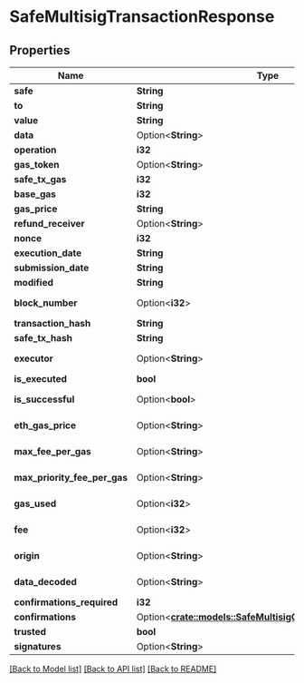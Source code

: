 # SafeMultisigTransactionResponse

## Properties

Name | Type | Description | Notes
------------ | ------------- | ------------- | -------------
**safe** | **String** |  | 
**to** | **String** |  | 
**value** | **String** |  | 
**data** | Option<**String**> |  | [optional]
**operation** | **i32** |  | 
**gas_token** | Option<**String**> |  | [optional]
**safe_tx_gas** | **i32** |  | 
**base_gas** | **i32** |  | 
**gas_price** | **String** |  | 
**refund_receiver** | Option<**String**> |  | [optional]
**nonce** | **i32** |  | 
**execution_date** | **String** |  | 
**submission_date** | **String** |  | 
**modified** | **String** |  | 
**block_number** | Option<**i32**> |  | [optional][readonly]
**transaction_hash** | **String** |  | 
**safe_tx_hash** | **String** |  | 
**executor** | Option<**String**> |  | [optional][readonly]
**is_executed** | **bool** |  | 
**is_successful** | Option<**bool**> |  | [optional][readonly]
**eth_gas_price** | Option<**String**> |  | [optional][readonly]
**max_fee_per_gas** | Option<**String**> |  | [optional][readonly]
**max_priority_fee_per_gas** | Option<**String**> |  | [optional][readonly]
**gas_used** | Option<**i32**> |  | [optional][readonly]
**fee** | Option<**i32**> |  | [optional][readonly]
**origin** | Option<**String**> |  | [optional][readonly]
**data_decoded** | Option<**String**> |  | [optional][readonly]
**confirmations_required** | **i32** |  | 
**confirmations** | Option<[**crate::models::SafeMultisigConfirmationResponse**](SafeMultisigConfirmationResponse.md)> |  | [optional]
**trusted** | **bool** |  | 
**signatures** | Option<**String**> |  | [optional]

[[Back to Model list]](../README.md#documentation-for-models) [[Back to API list]](../README.md#documentation-for-api-endpoints) [[Back to README]](../README.md)


